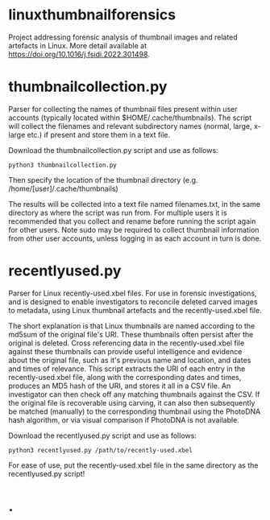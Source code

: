 # linuxthumbnailforensics

Project addressing forensic analysis of thumbnail images and related artefacts in Linux. More detail available at https://doi.org/10.1016/j.fsidi.2022.301498.

# thumbnailcollection.py

Parser for collecting the names of thumbnail files present within user accounts (typically located within $HOME/.cache/thumbnails). The script will collect the filenames and relevant subdirectory names (normal, large, x-large etc.) if present and store them in a text file.

Download the thumbnailcollection.py script and use as follows:

    python3 thumbnailcollection.py

Then specify the location of the thumbnail directory (e.g. /home/[user]/.cache/thumbnails)

The results will be collected into a text file named filenames.txt, in the same directory as where the script was run from. For multiple users it is recommended that you collect and rename before running the script again for other users. Note sudo may be required to collect thumbnail information from other user accounts, unless logging in as each account in turn is done.

# recentlyused.py

Parser for Linux recently-used.xbel files. For use in forensic investigations, and is designed to enable investigators to reconcile deleted carved images to metadata, using Linux thumbnail artefacts and the recently-used.xbel file. 

The short explanation is that Linux thumbnails are named according to the md5sum of the original file's URI. These thumbnails often persist after the original is deleted. Cross referencing data in the recently-used.xbel file against these thumbnails can provide useful intelligence and evidence about the original file, such as it's previous name and location, and dates and times of relevance. This script extracts the URI of each entry in the recently-used.xbel file, along with the corresponding dates and times, produces an MD5 hash of the URI, and stores it all in a CSV file. An investigator can then check off any matching thumbnails against the CSV. If the original file is recoverable using carving, it can also then subsequently be matched (manually) to the corresponding thumbnail using the PhotoDNA hash algorithm, or via visual comparison if PhotoDNA is not available.

Download the recentlyused.py script and use as follows:

    python3 recentlyused.py /path/to/recently-used.xbel

For ease of use, put the recently-used.xbel file in the same directory as the recentlyused.py script!

# .
